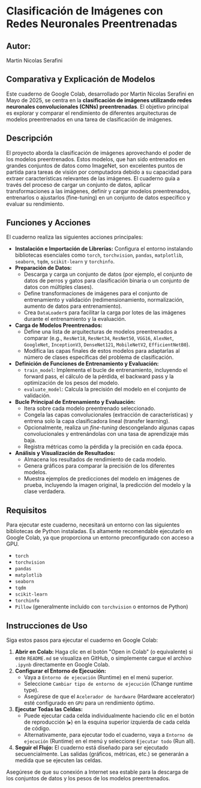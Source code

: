 # Clasificación de Imágenes con Redes Neuronales Preentrenadas

## Autor: 

Martin Nicolas Serafini

## Comparativa y Explicación de Modelos

Este cuaderno de Google Colab, desarrollado por Martin Nicolas Serafini en Mayo de 2025, se centra en la **clasificación de imágenes utilizando redes neuronales convolucionales (CNNs) preentrenadas**. El objetivo principal es explorar y comparar el rendimiento de diferentes arquitecturas de modelos preentrenados en una tarea de clasificación de imágenes.

## Descripción

El proyecto aborda la clasificación de imágenes aprovechando el poder de los modelos preentrenados. Estos modelos, que han sido entrenados en grandes conjuntos de datos como ImageNet, son excelentes puntos de partida para tareas de visión por computadora debido a su capacidad para extraer características relevantes de las imágenes. El cuaderno guía a través del proceso de cargar un conjunto de datos, aplicar transformaciones a las imágenes, definir y cargar modelos preentrenados, entrenarlos o ajustarlos (fine-tuning) en un conjunto de datos específico y evaluar su rendimiento.

## Funciones y Acciones

El cuaderno realiza las siguientes acciones principales:

* **Instalación e Importación de Librerías:** Configura el entorno instalando bibliotecas esenciales como `torch`, `torchvision`, `pandas`, `matplotlib`, `seaborn`, `tqdm`, `scikit-learn` y `torchinfo`.
* **Preparación de Datos:**
    * Descarga y carga un conjunto de datos (por ejemplo, el conjunto de datos de perros y gatos para clasificación binaria o un conjunto de datos con múltiples clases).
    * Define transformaciones de imágenes para el conjunto de entrenamiento y validación (redimensionamiento, normalización, aumento de datos para entrenamiento).
    * Crea `DataLoader`s para facilitar la carga por lotes de las imágenes durante el entrenamiento y la evaluación.
* **Carga de Modelos Preentrenados:**
    * Define una lista de arquitecturas de modelos preentrenados a comparar (e.g., `ResNet18`, `ResNet34`, `ResNet50`, `VGG16`, `AlexNet`, `GoogleNet`, `InceptionV3`, `DenseNet121`, `MobileNetV2`, `EfficientNetB0`).
    * Modifica las capas finales de estos modelos para adaptarlas al número de clases específicas del problema de clasificación.
* **Definición de Funciones de Entrenamiento y Evaluación:**
    * `train_model`: Implementa el bucle de entrenamiento, incluyendo el forward pass, el cálculo de la pérdida, el backward pass y la optimización de los pesos del modelo.
    * `evaluate_model`: Calcula la precisión del modelo en el conjunto de validación.
* **Bucle Principal de Entrenamiento y Evaluación:**
    * Itera sobre cada modelo preentrenado seleccionado.
    * Congela las capas convolucionales (extracción de características) y entrena solo la capa clasificadora lineal (transfer learning).
    * Opcionalmente, realiza un *fine-tuning* descongelando algunas capas convolucionales y entrenándolas con una tasa de aprendizaje más baja.
    * Registra métricas como la pérdida y la precisión en cada época.
* **Análisis y Visualización de Resultados:**
    * Almacena los resultados de rendimiento de cada modelo.
    * Genera gráficos para comparar la precisión de los diferentes modelos.
    * Muestra ejemplos de predicciones del modelo en imágenes de prueba, incluyendo la imagen original, la predicción del modelo y la clase verdadera.

## Requisitos

Para ejecutar este cuaderno, necesitará un entorno con las siguientes bibliotecas de Python instaladas. Es altamente recomendable ejecutarlo en Google Colab, ya que proporciona un entorno preconfigurado con acceso a GPU.

* `torch`
* `torchvision`
* `pandas`
* `matplotlib`
* `seaborn`
* `tqdm`
* `scikit-learn`
* `torchinfo`
* `Pillow` (generalmente incluido con `torchvision` o entornos de Python)

## Instrucciones de Uso

Siga estos pasos para ejecutar el cuaderno en Google Colab:

1.  **Abrir en Colab:** Haga clic en el botón "Open in Colab" (o equivalente) si este `README.md` se visualiza en GitHub, o simplemente cargue el archivo `.ipynb` directamente en Google Colab.
2.  **Configurar el Entorno de Ejecución:**
    * Vaya a `Entorno de ejecución` (Runtime) en el menú superior.
    * Seleccione `Cambiar tipo de entorno de ejecución` (Change runtime type).
    * Asegúrese de que el `Acelerador de hardware` (Hardware accelerator) esté configurado en `GPU` para un rendimiento óptimo.
3.  **Ejecutar Todas las Celdas:**
    * Puede ejecutar cada celda individualmente haciendo clic en el botón de reproducción (`▶`) en la esquina superior izquierda de cada celda de código.
    * Alternativamente, para ejecutar todo el cuaderno, vaya a `Entorno de ejecución` (Runtime) en el menú y seleccione `Ejecutar todo` (Run all).
4.  **Seguir el Flujo:** El cuaderno está diseñado para ser ejecutado secuencialmente. Las salidas (gráficos, métricas, etc.) se generarán a medida que se ejecuten las celdas.

Asegúrese de que su conexión a Internet sea estable para la descarga de los conjuntos de datos y los pesos de los modelos preentrenados.
